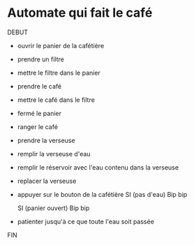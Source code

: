 # Automate qui fait le café

DEBUT
- ouvrir le panier de la cafétière
- prendre un filtre
- mettre le filtre dans le panier

- prendre le café
- mettre le café dans le filtre
- fermé le panier
- ranger le café

- prendre la verseuse
- remplir la verseuse d'eau
- remplir le réservoir avec l'eau contenu dans la verseuse
- replacer la verseuse

- appuyer sur le bouton de la cafétière
    SI (pas d'eau)
        Bip bip 

    SI (panier ouvert)
        Bip bip


- patienter jusqu'à ce que toute l'eau soit passée

FIN